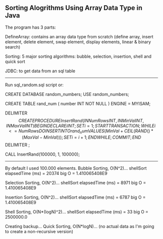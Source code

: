 Sorting Alogrithms Using Array Data Type in Java
------------------------------------------------

The program has 3 parts:

DefineArray: contains an array data type from scratch (define array, insert element, delete element, swap element, display elements, linear & binary search)

Sorting: 5 major sorting algorithms: bubble, selection, insertion, shell and quick sort

JDBC: to get data from an sql table

------------------------------------------------

Run sql_random.sql script or:

CREATE DATABASE random_numbers;
USE random_numbers;

CREATE TABLE rand_num (
    number INT NOT NULL
) ENGINE = MYISAM;

DELIMITER $$
CREATE PROCEDURE InsertRand(IN NumRows INT, IN MinVal INT, IN MaxVal INT)
    BEGIN
        DECLARE i INT;
        SET i = 1;
        START TRANSACTION;
        WHILE i <= NumRows DO
            INSERT INTO rand_num VALUES (MinVal + CEIL(RAND() * (MaxVal - MinVal)));
            SET i = i + 1;
        END WHILE;
        COMMIT;
    END$$
DELIMITER ;

CALL InsertRand(100000, 1, 100000);

---------------------------------------------

By default I used 100.000 elements.
Bubble Sorting, O(N^2)...
shellSort elapsedTime (ms) = 20374
big O = 1.410065408E9

Selection Sorting, O(N^2)...
shellSort elapsedTime (ms) = 8971
big O = 1.410065408E9

Insertion Sorting, O(N^2)...
shellSort elapsedTime (ms) = 6787
big O = 1.410065408E9

Shell Sorting, O(N*(logN)^2)...
shellSort elapsedTime (ms) = 33
big O = 2500000.0

Creating backup...
Quick Sorting, O(N*logN)...
(no actual data as I'm going to create a non-recursive version)
